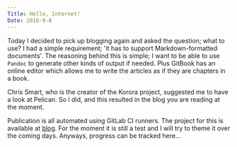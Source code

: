 ```yaml
---
Title: Hello, Internet!
Date: 2016-9-8
---
```


Today I decided to pick up blogging again and asked the question; what to use? I had a simple requirement; 'it has to support Markdown-formatted documents'. The reasoning behind this is simple; I want to be able to use `Pandoc` to generate other kinds of output if needed. Plus GitBook has an online editor which allows me to write the articles as if they are chapters in a book.

Chris Smart, who is the creator of the Korora project, suggested me to have a look at Pelican. So I did, and this resulted in the blog you are reading at the moment.

Publication is all automated using GitLab CI runners. The project for this is available at [blog](https://gitlab.com/gbraad/blog). For the moment it is still a test and I will try to theme it over the coming days. Anyways, progress can be tracked here...